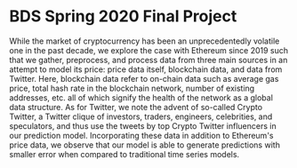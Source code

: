 # BDS Spring 2020 Final Project
While the market of cryptocurrency has been an unprecedentedly volatile one in the past decade, we explore the case with Ethereum since 2019 such that we gather, preprocess, and process data from three main sources in an attempt to model its price: price data itself, blockchain data, and data from Twitter. Here, blockchain data refer to on-chain data such as average gas price, total hash rate in the blockchain network, number of existing addresses, etc. all of which signify the health of the network as a global data structure. As for Twitter, we note the advent of so-called Crypto Twitter, a Twitter clique of investors, traders, engineers, celebrities, and speculators, and thus use the tweets by top Crypto Twitter influencers in our prediction model. Incorporating these data in addition to Ethereum's price data, we observe that our model is able to generate predictions with smaller error when compared to traditional time series models.
